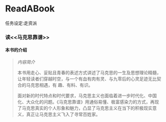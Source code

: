 # ReadABook
任务设定:走资派

### 读<<马克思靠谱>>

#### 本书的介绍
> *内容简介*
>
> 本书用走心、妥贴且青春的表述方式讲述了马克思的一生及思想理论精髓，让年轻读者们穿越时空，与一个有血有肉有灵、与九零后的心灵足迹无比契合的马克思相遇，有 趣、有料、有识。
>
> 面对新的时代特点和时代要求，马克思主义也面临着进一步时代化、中国化、大众化的问题。《马克思靠谱》用通俗易懂、极富感染力的方式，再现了马克思真实的个人形象和魅力，凸显了马克思主义在当下的积极现实意义，真正让马克思主义飞入了寻常百姓家。
